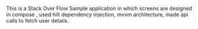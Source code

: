 This is a Stack Over Flow Sample application in which screens are designed in compose , used hilt dependency injection, mvvm architecture, made api calls to fetch user details.
